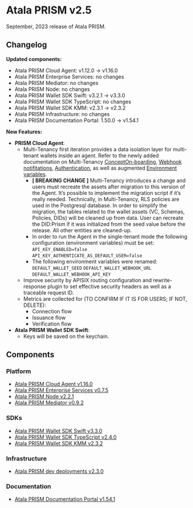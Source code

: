 # Atala PRISM v2.5

September, 2023 release of Atala PRISM.

## Changelog

**Updated components:**

- Atala PRISM Cloud Agent: v1.12.0 -> v1.16.0
- Atala PRISM Enterprise Services: no changes
- Atala PRISM Mediator: no changes
- Atala PRISM Node: no changes
- Atala PRISM Wallet SDK Swift: v3.2.1 -> v3.3.0
- Atala PRISM Wallet SDK TypeScript: no changes
- Atala PRISM Wallet SDK KMM: v2.3.1 -> v2.3.2
- Atala PRISM Infrastructure: no changes
- Atala PRISM Documentation Portal: 1.50.0 -> v1.54.1

**New Features:**

- **PRISM Cloud Agent**:
  - Multi-Tenancy first iteration provides a data isolation layer for multi-tenant wallets inside an agent. Refer to the newly added documentation on Multi-Tenancy [Concept](https://staging-docs.atalaprism.io/docs/concepts/multi-tenancy)[On-boarding](https://staging-docs.atalaprism.io/tutorials/multitenancy/tenant-onboarding), [Webhook notifitations](https://staging-docs.atalaprism.io/tutorials/webhooks/webhook), [Authentication](https://staging-docs.atalaprism.io/docs/atala-prism/prism-cloud-agent/authentication), as well as augmented [Environment variables](https://staging-docs.atalaprism.io/docs/atala-prism/prism-cloud-agent/environment-variables).
    - **[ BREAKING CHANGE ]** Multi-Tenancy introduces a change and users must recreate the assets after migration to this version of the Agent. It’s possible to implement the migration script if it’s really needed. Technically, in Multi-Tenancy, RLS policies are used in the Postgresql database. In order to simplify the migration, the tables related to the wallet assets (VC, Schemas, Policies, DIDs) will be cleaned up from data. User can recreate the DID:Prism if it was initialized from the seed value before the release. All other entities are cleaned-up.
    - In order to run the Agent in the single-tenant mode the following configuration (environment variables) must be set:
        `API_KEY_ENABLED=false`
        `API_KEY_AUTHENTICATE_AS_DEFAULT_USER=false`
    - The following environment variables were renamed:
        `DEFAULT_WALLET_SEED`
        `DEFAULT_WALLET_WEBHOOK_URL`
        `DEFAULT_WALLET_WEBHOOK_API_KEY`
  - Improve security by APISIX routing configuration and rewrite-response plugin to set effective security headers as well as a traceable request ID.
  - Metrics are collected for (TO CONFIRM IF IT IS FOR USERS; IF NOT, DELETE):
    - Connection flow
    - Issuance flow
    - Verification flow
- **Atala PRISM Wallet SDK Swift**:
  - Keys will be saved on the keychain. 

## Components

### Platform
* [Atala PRISM Cloud Agent v1.16.0](https://github.com/input-output-hk/atala-prism-building-blocks/releases/tag/prism-agent-v1.16.0)
* [Atala PRISM Enterprise Services v0.7.5](https://github.com/input-output-hk/atala-prism-products/releases/tag/prism-enterprise-services-v0.7.5)
* [Atala PRISM Node v2.2.1](https://github.com/input-output-hk/atala-prism/releases/tag/v2.2.1)
* [Atala PRISM Mediator v0.9.2](https://github.com/input-output-hk/atala-prism-mediator/releases/tag/prism-mediator-v0.9.2)

### SDKs

* [Atala PRISM Wallet SDK Swift v3.3.0](https://github.com/input-output-hk/atala-prism-wallet-sdk-swift/releases/tag/3.3.0)
* [Atala PRISM Wallet SDK TypeScript v2.4.0](https://github.com/input-output-hk/atala-prism-wallet-sdk-ts/releases/tag/v2.4.0)
* [Atala PRISM Wallet SDK KMM v2.3.2](https://github.com/input-output-hk/atala-prism-wallet-sdk-kmm/releases/tag/v2.3.2)

### Infrastructure

* [Atala PRISM dev deployments v2.3.0](https://github.com/input-output-hk/atala-prism-dev-deployments/releases/tag/v2.3.0)

### Documentation
* [Atala PRISM Documentation Portal v1.54.1](https://github.com/input-output-hk/atala-prism-docs/releases/tag/v1.54.1)
